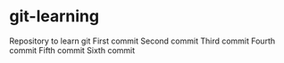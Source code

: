# git-learning
Repository to learn git 
First commit
Second commit
Third commit
Fourth commit
Fifth commit
Sixth commit